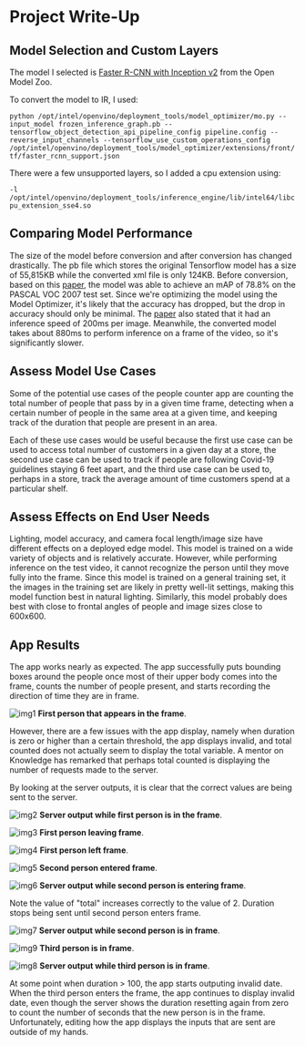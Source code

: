 # Project Write-Up

## Model Selection and Custom Layers

The model I selected is [Faster R-CNN with Inception v2](https://github.com/opencv/open_model_zoo/blob/master/models/public/faster_rcnn_inception_v2_coco/faster_rcnn_inception_v2_coco.md) from the Open Model Zoo.

To convert the model to IR, I used:

`python /opt/intel/openvino/deployment_tools/model_optimizer/mo.py --input_model frozen_inference_graph.pb --tensorflow_object_detection_api_pipeline_config pipeline.config --reverse_input_channels --tensorflow_use_custom_operations_config /opt/intel/openvino/deployment_tools/model_optimizer/extensions/front/tf/faster_rcnn_support.json`

There were a few unsupported layers, so I added a cpu extension using:

`-l /opt/intel/openvino/deployment_tools/inference_engine/lib/intel64/libcpu_extension_sse4.so`


## Comparing Model Performance

The size of the model before conversion and after conversion has changed drastically. The pb file which stores the original Tensorflow model has a size of 55,815KB while the converted xml file is only 124KB. Before conversion, based on this [paper](https://arxiv.org/pdf/1506.01497v3.pdf), the model was able to achieve an mAP of 78.8% on the PASCAL VOC 2007 test set. Since we're optimizing the model using the Model Optimizer, it's likely that the accuracy has dropped, but the drop in accuracy should only be minimal. The [paper](https://arxiv.org/pdf/1506.01497v3.pdf) also stated that it had an inference speed of 200ms per image. Meanwhile, the converted model takes about 880ms to perform inference on a frame of the video, so it's significantly slower.

## Assess Model Use Cases

Some of the potential use cases of the people counter app are counting the total number of people that pass by in a given time frame, detecting when a certain number of people in the same area at a given time, and keeping track of the duration that people are present in an area.

Each of these use cases would be useful because the first use case can be used to access total number of customers in a given day at a store, the second use case can be used to track if people are following Covid-19 guidelines staying 6 feet apart, and the third use case can be used to, perhaps in a store, track the average amount of time customers spend at a particular shelf.

## Assess Effects on End User Needs

Lighting, model accuracy, and camera focal length/image size have different effects on a
deployed edge model. This model is trained on a wide variety of objects and is relatively accurate. However, while performing inference on the test video, it cannot recognize the person until they move fully into the frame. Since this model is trained on a general training set, it the images in the training set are likely in pretty well-lit settings, making this model function best in natural lighting. Similarly, this model probably does best with close to frontal angles of people and image sizes close to 600x600. 

## App Results

The app works nearly as expected. The app successfully puts bounding boxes around the people once most of their upper body comes into the frame, counts the number of people present, and starts recording the direction of time they are in frame.

![img1](https://github.com/miche2lec/edge_ai_people_counter/blob/master/images/app1.png)
__First person that appears in the frame__.

However, there are a few issues with the app display, namely when duration is zero or higher than a certain threshold, the app displays invalid, and total counted does not actually seem to display the total variable. A mentor on Knowledge has remarked that perhaps total counted is displaying the number of requests made to the server.

By looking at the server outputs, it is clear that the correct values are being sent to the server. 

![img2](https://github.com/miche2lec/edge_ai_people_counter/blob/master/images/backend1.png)
__Server output while first person is in the frame__.

![img3](https://github.com/miche2lec/edge_ai_people_counter/blob/master/images/app2.png)
__First person leaving frame__.

![img4](https://github.com/miche2lec/edge_ai_people_counter/blob/master/images/app3.png)
__First person left frame__.

![img5](https://github.com/miche2lec/edge_ai_people_counter/blob/master/images/app5.png)
__Second person entered frame__.

![img6](https://github.com/miche2lec/edge_ai_people_counter/blob/master/images/backend3.png)
__Server output while second person is entering frame__.

Note the value of "total" increases correctly to the value of 2. Duration stops being sent until second person enters frame.

![img7](https://github.com/miche2lec/edge_ai_people_counter/blob/master/images/backend5.png)
__Server output while second person is in frame__.

![img9](https://github.com/miche2lec/edge_ai_people_counter/blob/master/images/app7.png)
__Third person is in frame__.

![img8](https://github.com/miche2lec/edge_ai_people_counter/blob/master/images/backend7.png)
__Server output while third person is in frame__.

At some point when duration > 100, the app starts outputing invalid date. When the third person enters the frame, the app continues to display invalid date, even though the server shows the duration resetting again from zero to count the number of seconds that the new person is in the frame. Unfortunately, editing how the app displays the inputs that are sent are outside of my hands.